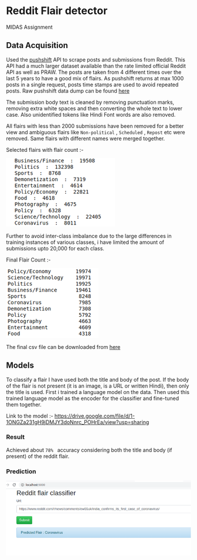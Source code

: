# Reddit Flair detector

MIDAS Assignment

## Data Acquisition

Used the [pushshift](https://pushshift.io/) API to scrape posts and submissions from Reddit. This API had a much larger dataset available than the rate limited official Reddit API as well as PRAW. The posts are taken from 4 different times over the last 5 years to have a good mix of flairs. As pushshift returns at max 1000 posts in a single request, posts time stamps are used to avoid repeated posts. Raw pushshift data dump can be found [here](https://drive.google.com/file/d/1uRjj-v0AXgGQpKlM3swt5FzQrugcUD12/view?usp=sharing)

The submission body text is cleaned by removing punctuation marks, removing extra white spaces and then converting the whole text to lower case. Also unidentified tokens like Hindi Font words are also removed.

All flairs with less than 2000 submissions have been removed for a better view and ambiguous flairs like ```Non-political``` , ```Scheduled``` , ```Repost``` etc were removed. Same flairs with different names were merged together.

Selected flairs with flair count :- 

![](selected_flairs_with_count.png)

Further to avoid inter-class imbalance due to the large differences in training instances of various classes, i have limited the amount of submissions upto 20,000 for each class.

Final Flair Count :- 

![](final_flair_count.png)

The final csv file can be downloaded from [here](https://drive.google.com/file/d/1U2sAbiCkxNsj4JwX1d2A1u9Ty8eK_oJ3/view?usp=sharing)



## Models

To classify a flair I have used both the title and body of the post. If the body of the flair is not present (it is an image, is a URL or written Hindi), then only the title is used. First i trained a language model on the data. Then used this trained language model as the encoder for the classifier and fine-tuned them together.

Link to the model :-  https://drive.google.com/file/d/1-1ONGZa231gH9jDMJY3doNnrc_POHrEa/view?usp=sharing

### Result

Achieved about ```78% ``` accuracy considering both the title and body (if present) of the reddit flair.



### Prediction

![prediction](prediction.png)

